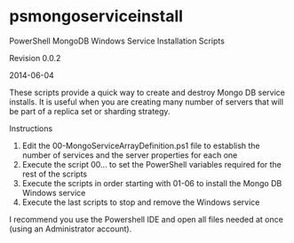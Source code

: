 psmongoserviceinstall
=====================

PowerShell MongoDB Windows Service Installation Scripts

Revision 0.0.2

2014-06-04

These scripts provide a quick way to create and destroy Mongo DB service installs. It is useful when you are creating many number of servers that will be part of a replica set or sharding strategy. 

Instructions

1. Edit the 00-MongoServiceArrayDefinition.ps1 file to establish the number of services and the server properties for each one
2. Execute the script 00...  to set the PowerShell variables required for the rest of the scripts
3. Execute the scripts in order starting with 01-06 to install the Mongo DB Windows service
4. Execute the last scripts to stop and remove the Windows service

I recommend you use the Powershell IDE and open all files needed at once (using an Administrator account). 
